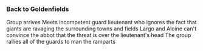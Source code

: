 <!-- TITLE: Goldenfields -->
<!-- SUBTITLE: A homecoming and a battle -->

### Back to Goldenfields
Group arrives
Meets incompetent guard lieutenant who ignores the fact that giants are ravaging the surrounding towns and fields
Largo and Aloine can't convince the abbot that the threat is over the lieutenant's head
The group rallies all of the guards to man the ramparts